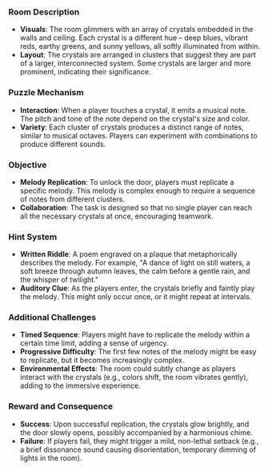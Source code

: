 ### Room Description

- **Visuals**: The room glimmers with an array of crystals embedded in the walls and ceiling. Each crystal is a different hue – deep blues, vibrant reds, earthy greens, and sunny yellows, all softly illuminated from within.
- **Layout**: The crystals are arranged in clusters that suggest they are part of a larger, interconnected system. Some crystals are larger and more prominent, indicating their significance.

### Puzzle Mechanism

- **Interaction**: When a player touches a crystal, it emits a musical note. The pitch and tone of the note depend on the crystal's size and color.
- **Variety**: Each cluster of crystals produces a distinct range of notes, similar to musical octaves. Players can experiment with combinations to produce different sounds.

### Objective

- **Melody Replication**: To unlock the door, players must replicate a specific melody. This melody is complex enough to require a sequence of notes from different clusters.
- **Collaboration**: The task is designed so that no single player can reach all the necessary crystals at once, encouraging teamwork.

### Hint System

- **Written Riddle**: A poem engraved on a plaque that metaphorically describes the melody. For example, "A dance of light on still waters, a soft breeze through autumn leaves, the calm before a gentle rain, and the whisper of twilight."
- **Auditory Clue**: As the players enter, the crystals briefly and faintly play the melody. This might only occur once, or it might repeat at intervals.

### Additional Challenges

- **Timed Sequence**: Players might have to replicate the melody within a certain time limit, adding a sense of urgency.
- **Progressive Difficulty**: The first few notes of the melody might be easy to replicate, but it becomes increasingly complex.
- **Environmental Effects**: The room could subtly change as players interact with the crystals (e.g., colors shift, the room vibrates gently), adding to the immersive experience.

### Reward and Consequence

- **Success**: Upon successful replication, the crystals glow brightly, and the door slowly opens, possibly accompanied by a harmonious chime.
- **Failure**: If players fail, they might trigger a mild, non-lethal setback (e.g., a brief dissonance sound causing disorientation, temporary dimming of lights in the room).